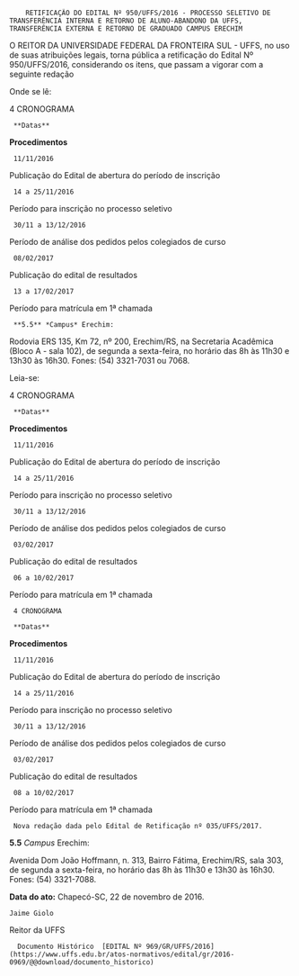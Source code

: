         RETIFICAÇÃO DO EDITAL Nº 950/UFFS/2016 - PROCESSO SELETIVO DE TRANSFERÊNCIA INTERNA E RETORNO DE ALUNO-ABANDONO DA UFFS, TRANSFERÊNCIA EXTERNA E RETORNO DE GRADUADO CAMPUS ERECHIM  

O REITOR DA UNIVERSIDADE FEDERAL DA FRONTEIRA SUL - UFFS, no uso de suas atribuições legais, torna pública a retificação do Edital Nº 950/UFFS/2016, considerando os itens, que passam a vigorar com a seguinte redação

 Onde se lê:

 4 CRONOGRAMA

     **Datas**

   **Procedimentos**

     11/11/2016

   Publicação do Edital de abertura do período de inscrição

     14 a 25/11/2016

   Período para inscrição no processo seletivo

     30/11 a 13/12/2016

   Período de análise dos pedidos pelos colegiados de curso

     08/02/2017

   Publicação do edital de resultados

     13 a 17/02/2017

   Período para matrícula em 1ª chamada

     **5.5** *Campus* Erechim:

 Rodovia ERS 135, Km 72, nº 200, Erechim/RS, na Secretaria Acadêmica (Bloco A - sala 102), de segunda a sexta-feira, no horário das 8h às 11h30 e 13h30 às 16h30. Fones: (54) 3321-7031 ou 7068.

 Leia-se:

 4 CRONOGRAMA

     **Datas**

   **Procedimentos**

     11/11/2016

   Publicação do Edital de abertura do período de inscrição

     14 a 25/11/2016

   Período para inscrição no processo seletivo

     30/11 a 13/12/2016

   Período de análise dos pedidos pelos colegiados de curso

     03/02/2017

   Publicação do edital de resultados

     06 a 10/02/2017

   Período para matrícula em 1ª chamada

     4 CRONOGRAMA

     **Datas**

   **Procedimentos**

     11/11/2016

   Publicação do Edital de abertura do período de inscrição

     14 a 25/11/2016

   Período para inscrição no processo seletivo

     30/11 a 13/12/2016

   Período de análise dos pedidos pelos colegiados de curso

     03/02/2017

   Publicação do edital de resultados

     08 a 10/02/2017

   Período para matrícula em 1ª chamada

     Nova redação dada pelo Edital de Retificação nº 035/UFFS/2017.

 **5.5** *Campus* Erechim:

 Avenida Dom João Hoffmann, n. 313, Bairro Fátima, Erechim/RS, sala 303, de segunda a sexta-feira, no horário das 8h às 11h30 e 13h30 às 16h30. Fones: (54) 3321-7088.

  

   **Data do ato:** Chapecó-SC, 22 de novembro de 2016.   
 

    Jaime Giolo   
 Reitor da UFFS 

      Documento Histórico  [EDITAL Nº 969/GR/UFFS/2016](https://www.uffs.edu.br/atos-normativos/edital/gr/2016-0969/@@download/documento_historico)     
      